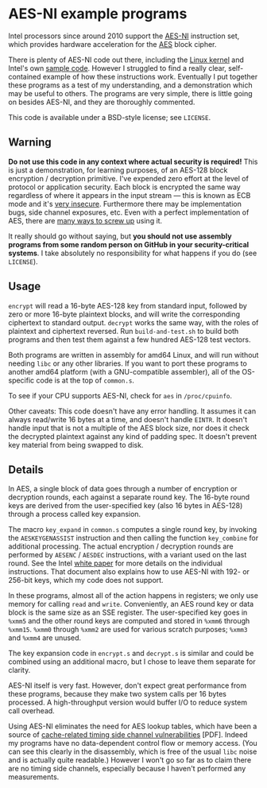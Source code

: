 # AES-NI example programs

Intel processors since around 2010 support the [AES-NI][] instruction set,
which provides hardware acceleration for the [AES][] block cipher.

There is plenty of AES-NI code out there, including the [Linux kernel][] and
Intel's own [sample code][].  However I struggled to find a really clear,
self-contained example of how these instructions work.  Eventually I put
together these programs as a test of my understanding, and a demonstration
which may be useful to others.  The programs are very simple, there is little
going on besides AES-NI, and they are thoroughly commented.

This code is available under a BSD-style license; see `LICENSE`.


## Warning

**Do not use this code in any context where actual security is required!** This
is just a demonstration, for learning purposes, of an AES-128 block encryption
/ decryption primitive.  I've expended zero effort at the level of protocol or
application security.  Each block is encrypted the same way regardless of where
it appears in the input stream — this is known as ECB mode and it's [very
insecure][].  Furthermore there may be implementation bugs, side channel
exposures, etc.  Even with a perfect implementation of AES, there are [many
ways to screw up][] using it.

It really should go without saying, but **you should not use assembly programs
from some random person on GitHub in your security-critical systems**.  I take
absolutely no responsibility for what happens if you do (see `LICENSE`).


## Usage

`encrypt` will read a 16-byte AES-128 key from standard input, followed by zero
or more 16-byte plaintext blocks, and will write the corresponding ciphertext
to standard output.  `decrypt` works the same way, with the roles of plaintext
and ciphertext reversed.  Run `build-and-test.sh` to build both programs and
then test them against a few hundred AES-128 test vectors.

Both programs are written in assembly for amd64 Linux, and will run without
needing `libc` or any other libraries.  If you want to port these programs to
another amd64 platform (with a GNU-compatible assembler), all of the
OS-specific code is at the top of `common.s`.

To see if your CPU supports AES-NI, check for `aes` in `/proc/cpuinfo`.

Other caveats: This code doesn't have any error handling.  It assumes it can
always read/write 16 bytes at a time, and doesn't handle `EINTR`.  It doesn't
handle input that is not a multiple of the AES block size, nor does it check
the decrypted plaintext against any kind of padding spec.  It doesn't prevent
key material from being swapped to disk.


## Details

In AES, a single block of data goes through a number of encryption or
decryption rounds, each against a separate round key.  The 16-byte round keys
are derived from the user-specified key (also 16 bytes in AES-128) through a
process called key expansion.

The macro `key_expand` in `common.s` computes a single round key, by invoking
the `AESKEYGENASSIST` instruction and then calling the function `key_combine`
for additional processing.  The actual encryption / decryption rounds are
performed by `AESENC` / `AESDEC` instructions, with a variant used on the last
round.  See the Intel [white paper][] for more details on the individual
instructions.  That document also explains how to use AES-NI with 192- or
256-bit keys, which my code does not support.

In these programs, almost all of the action happens in registers; we only use
memory for calling `read` and `write`.  Conveniently, an AES round key or data
block is the same size as an SSE register.  The user-specified key goes in
`%xmm5` and the other round keys are computed and stored in `%xmm6` through
`%xmm15`.  `%xmm0` through `%xmm2` are used for various scratch purposes;
`%xmm3` and `%xmm4` are unused.

The key expansion code in `encrypt.s` and `decrypt.s` is similar and could be
combined using an additional macro, but I chose to leave them separate for
clarity.

AES-NI itself is very fast.  However, don't expect great performance from these
programs, because they make two system calls per 16 bytes processed.  A
high-throughput version would buffer I/O to reduce system call overhead.

Using AES-NI eliminates the need for AES lookup tables, which have been a
source of [cache-related timing side channel vulnerabilities][] [PDF].  Indeed
my programs have no data-dependent control flow or memory access.  (You can see
this clearly in the disassembly, which is free of the usual `libc` noise and is
actually quite readable.)  However I won't go so far as to claim there are no
timing side channels, especially because I haven't performed any measurements.


[AES]:           http://en.wikipedia.org/wiki/Advanced_Encryption_Standard
[AES-NI]:        http://software.intel.com/en-us/articles/intel-advanced-encryption-standard-instructions-aes-ni
[Linux kernel]:  http://lxr.linux.no/linux+v3.8.5/arch/x86/crypto/aesni-intel_asm.S
[sample code]:   http://software.intel.com/en-us/articles/download-the-intel-aesni-sample-library
[white paper]:   http://software.intel.com/en-us/articles/intel-advanced-encryption-standard-aes-instructions-set
[very insecure]: http://en.wikipedia.org/wiki/Block_cipher_modes_of_operation#Electronic_codebook_.28ECB.29
[many ways to screw up]: http://chargen.matasano.com/chargen/2009/7/22/if-youre-typing-the-letters-a-e-s-into-your-code-youre-doing.html
[cache-related timing side channel vulnerabilities]: http://tau.ac.il/~tromer/papers/cache-joc-20090619.pdf


